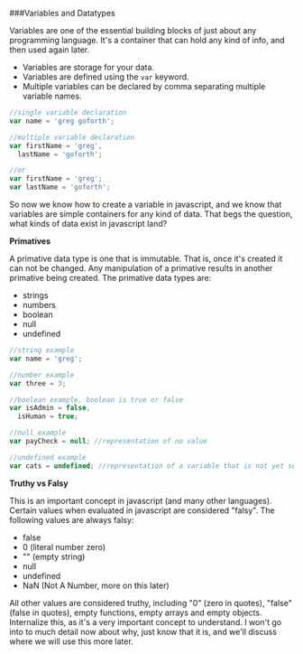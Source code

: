 ###Variables and Datatypes

Variables are one of the essential building blocks of just about any programming
language.  It's a container that can hold any kind of info, and then used
again later.

* Variables are storage for your data.
* Variables are defined using the `var` keyword.
* Multiple variables can be declared by comma separating multiple variable names.

```javascript
//single variable declaration
var name = 'greg goforth';

//multiple variable declaration
var firstName = 'greg',
  lastName = 'goforth';

//or
var firstName = 'greg';
var lastName = 'goforth';
```

So now we know how to create a variable in javascript, and we know that
variables are simple containers for any kind of data.  That begs the  question,
what kinds of data exist in javascript land?

**Primatives** 

A primative data type is one that is immutable.  That is, once it's created it
can not be changed.  Any manipulation of a primative results in another
primative being created.  The primative data types are:

* strings
* numbers
* boolean
* null
* undefined
 
```javascript
//string example
var name = 'greg';

//number example
var three = 3;

//boolean example, boolean is true or false 
var isAdmin = false,
  isHuman = true;

//null example
var payCheck = null; //representation of no value

//undefined example
var cats = undefined; //representation of a variable that is not yet set
```

**Truthy vs Falsy**

This is an important concept in javascript (and many other languages).  Certain
values when evaluated in javascript are considered "falsy".  The following
values are always falsy:

* false
* 0 (literal number zero)
* "" (empty string)
* null
* undefined
* NaN (Not A Number, more on this later)

All other values are considered truthy, including "0" (zero in quotes), "false"
(false in quotes), empty functions, empty arrays and empty objects. Internalize 
this, as it's a very important concept to understand.  I won't go into to much 
detail now about why, just know that it is, and we'll discuss where we will use 
this more later.
